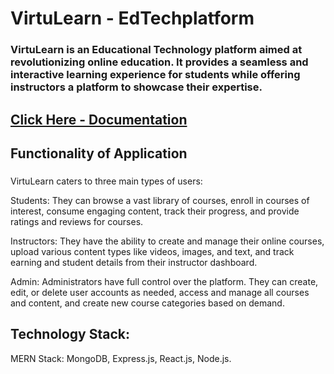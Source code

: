 # VirtuLearn - EdTechplatform

### VirtuLearn is an Educational Technology platform aimed at revolutionizing online education. It provides a seamless and interactive learning experience for students while offering instructors a platform to showcase their expertise.

## [Click Here - Documentation](https://drive.google.com/file/d/1ABKhqvv_nsVwfHrqIDTzzEnnDE6g3jZu/view?usp=sharing)

## Functionality of Application

### 
VirtuLearn caters to three main types of users:

Students: They can browse a vast library of courses, enroll in courses of interest, consume engaging content, track their progress, and provide ratings and reviews for courses.

Instructors: They have the ability to create and manage their online courses, upload various content types like videos, images, and text, and track earning and student details from their instructor dashboard.

Admin: Administrators have full control over the platform. They can create, edit, or delete user accounts as needed, access and manage all courses and content, and create new course categories based on demand.

## Technology Stack:

MERN Stack: MongoDB, Express.js, React.js, Node.js.
